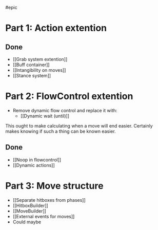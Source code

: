 #epic 

# Part 1: Action extention
## Done
- [[Grab system extention]]
- [[Buff container]]
- [[Intangibility on moves]]
- [[Stance system]]

# Part 2: FlowControl extention
- Remove dynamic flow control and replace it with:
	- [[Dynamic wait (until)]]

This ought to make calculating when a move will end easier. Certainly makes knowing if such a thing can be known easier.

## Done
- [[Noop in flowcontrol]]
- [[Dynamic actions]]


# Part 3: Move structure
- [[Separate hitboxes from phases]]
- [[HitboxBuilder]]
- [[MoveBuilder]]
- [[External events for moves]]
- Could maybe